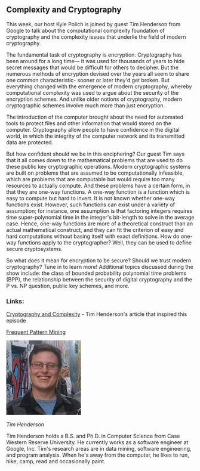## Complexity and Cryptography

This week, our host Kyle Polich is joined by guest Tim Henderson from Google to talk about the computational complexity foundation of cryptography and the complexity issues that underlie the field of modern cryptography.

The fundamental task of cryptography is encryption. Cryptography has been around for a long time— it was used for thousands of years to hide secret messages that would be difficult for others to decipher. But the numerous methods of encryption devised over the years all seem to share one common characteristic- sooner or later they'd get broken. But everything changed with the emergence of modern cryptography, whereby computational complexity was used to argue about the security of the encryption schemes. And unlike older notions of cryptography, modern cryptographic schemes involve much more than just encryption. 

The introduction of the computer brought about the need for automated tools to protect files and other information that would stored on the computer. Cryptography allow people to have confidence in the digital world, in which the integrity of the computer network and its transmitted data are protected. 

But how confident should we be in this enciphering? Our guest Tim says that it all comes down to the mathematical problems that are used to do these public key cryptographic operations. Modern cryptographic systems are built on problems that are assumed to be computationally infeasible, which are problems that are computable but would require too many resources to actually compute. And these problems have a certain form, in that they are one-way functions. A one-way function is a function which is easy to compute but hard to invert. It is not known whether one-way functions exist. However, such functions can
exist under a variety of assumption; for instance, one assumption is that factoring integers requires time super-polynomial time in the integer's bit-length to solve in the average case. Hence, one-way functions are more of a theoretical construct than an actual mathematical construct, and they can fit the criterion of easy and hard computations without basing itself with exact definitions. How do one-way functions apply to the cryptographer? Well, they can be used to define secure cryptosystems.

So what does it mean for encryption to be secure? Should we trust modern cryptography? Tune in to learn more! Additional topics discussed during the show include: the class of bounded probability polynomial time problems (BPP), the relationship between the security of digital cryptography and the P vs. NP question, public key schemes, and more.

### Links:

[Cryptography and Complexity](http://hackthology.com/cryptography-and-complexity.html) - Tim Henderson's article that inspired this episode 

[Frequent Pattern Mining](http://charuaggarwal.net/freqbook.pdf)



<div class="row">
        <div class="col-xs-12 col-sm-3">
                <img alt="Tim Henderson" src="src-complexity-and-cryptography/tim-henderson.jpg" />
                <br/>
                <p><i>Tim Henderson</i></p>
        </div>
        <div class="col-xs-12 col-sm-9">
		Tim Henderson holds a B.S. and Ph.D. in Computer Science from Case Western Reserve University. He currently works as a software engineer at Google, Inc. Tim's research areas are in data mining, software engineering, and program analysis. When he's away from the computer, he likes to run, hike, camp, read and occasionally paint.
        </div>
</div>
